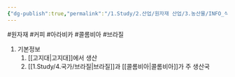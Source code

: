 ```yaml
---
{"dg-publish":true,"permalink":"/1.Study/2.산업/원자재 산업/3.농산물/INFO_식량,가축 등/아라비카/","created":"2024-11-20T21:02:28.927+09:00","updated":"2025-06-26T13:30:31.156+09:00"}
---
```


#원자재 #커피 #아라비카 #콜롬비아 #브라질


1. 기본정보
	1. [[고지대\|고지대]]에서 생산
	2.  [[1.Study/4.국가/브라질\|브라질]]과 [[콜롬비아\|콜롬비아]]가 주 생산국